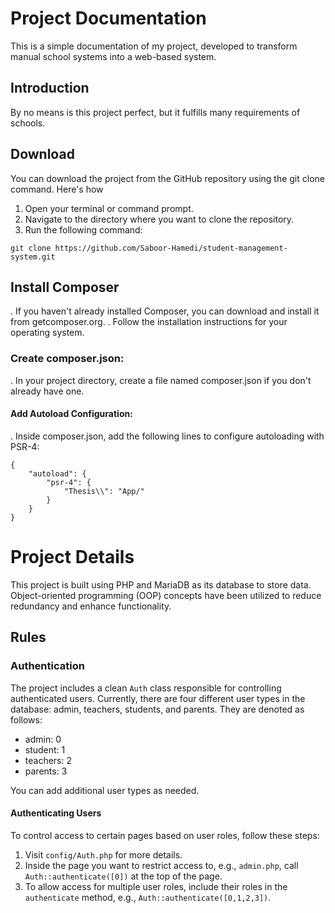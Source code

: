 # Project Documentation

This is a simple documentation of my project, developed to transform manual school systems into a web-based system.

## Introduction

By no means is this project perfect, but it fulfills many requirements of schools.
## Download 

You can download the project from the GitHub repository using the git clone command. Here's how
1. Open your terminal or command prompt.
2. Navigate to the directory where you want to clone the repository.
3. Run the following command:
```
git clone https://github.com/Saboor-Hamedi/student-management-system.git
```

## Install Composer

. If you haven't already installed Composer, you can download and install it from getcomposer.org.
. Follow the installation instructions for your operating system.

### Create composer.json:

. In your project directory, create a file named composer.json if you don't already have one.

#### Add Autoload Configuration:

. Inside composer.json, add the following lines to configure autoloading with PSR-4:
```
{
	"autoload": {
		"psr-4": {
			"Thesis\\": "App/"
		}
	}
}

```
# Project Details

This project is built using PHP and MariaDB as its database to store data. Object-oriented programming (OOP) concepts have been utilized to reduce redundancy and enhance functionality.

## Rules

### Authentication

The project includes a clean `Auth` class responsible for controlling authenticated users. Currently, there are four different user types in the database: admin, teachers, students, and parents. They are denoted as follows:

- admin: 0
- student: 1
- teachers: 2
- parents: 3

You can add additional user types as needed.

#### Authenticating Users

To control access to certain pages based on user roles, follow these steps:

1. Visit `config/Auth.php` for more details.
2. Inside the page you want to restrict access to, e.g., `admin.php`, call `Auth::authenticate([0])` at the top of the page.
3. To allow access for multiple user roles, include their roles in the `authenticate` method, e.g., `Auth::authenticate([0,1,2,3])`.


